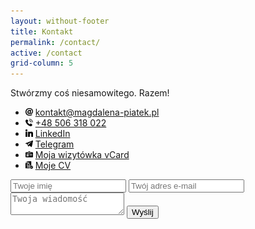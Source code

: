 ```yaml
---
layout: without-footer
title: Kontakt
permalink: /contact/
active: /contact
grid-column: 5
---
```


<div class="container">
	<div class="about">
		<p>Stwórzmy coś niesamowitego. Razem!</p>
	</div>
	<div class="content">
		<div class="contact">
			<ul class="contact-details">
				<li>
					<img class="icon" src="/assets/icons/mail.svg" width="12px" height="12px">
					<a href="mailto:kontakt@magdalena-piatek.pl" title="Napisz do mnie">kontakt@magdalena-piatek.pl</a></li>
				<li>
					<img class="icon" src="/assets/icons/phone.svg" width="12px" height="12px">
					<a target="_blank" href="tel:48506318022">+48&nbsp;506&nbsp;318&nbsp;022</a></li>
				<li>
					<img class="icon" src="/assets/icons/linkedin.svg" width="12px" height="12px">
					<a target="_blank" href="https://www.linkedin.com/in/magdalena-pi%C4%85tek-297330a8/" title="Mój profil na LinkedIn">LinkedIn</a></li>
				<li>
					<img class="icon" src="/assets/icons/telegram.svg" width="12px" height="12px">
					<a target="_blank" href="https://telegram.me/magdalena_piatek">Telegram</a></li>
				<li>
					<img class="icon" src="/assets/icons/vcard.svg" width="12px" height="12px">
					<a target="_blank" href="../files/magdalena-piatek.vcf">Moja wizytówka vCard</a></li>
				<li>
					<img class="icon" src="/assets/icons/cv.svg" width="12px" height="12px">
					<a target="_blank" href="../files/cv-magdalena-piatek.pdf">Moje CV</a></li>
			</ul>
			<form method="POST" action="https://formspree.io/kontakt@arkadiusz-wieczorek.pl">
				<input name="name" placeholder="Twoje imię" type="text" required>
				<input name="email" placeholder="Twój adres e-mail" type="email" required>
				<input type="hidden" name="_language" value="pl" />
				<input type="hidden" name="_subject" value="Wiadomość z formularza - magdalena-piatek.pl" />
				<input type="hidden" name="_next" value="/thank-you/" />
				<textarea name="message" placeholder="Twoja wiadomość" required></textarea>
				<button type="submit">Wyślij</button>
			</form>
		</div>
    </div>
</div>
